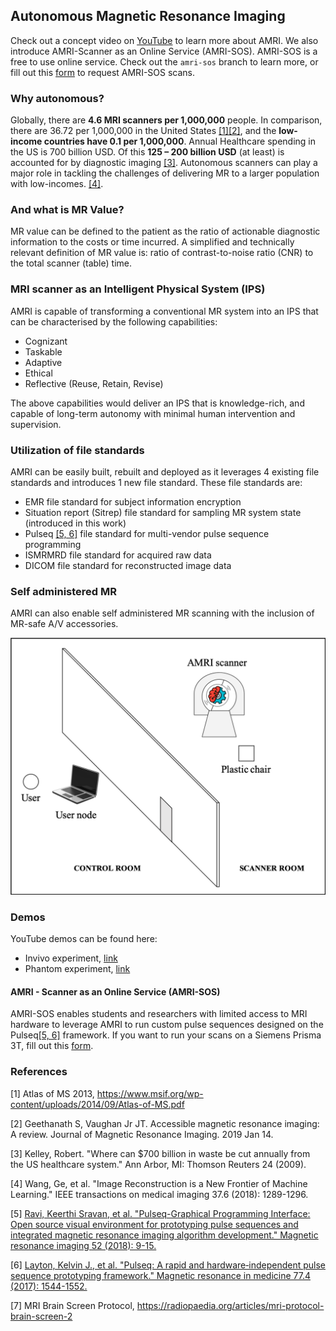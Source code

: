 ## Autonomous Magnetic Resonance Imaging

Check out a concept video on [YouTube](https://www.youtube.com/watch?v=2XroYwUxzD4) to learn more about AMRI. We also introduce AMRI-Scanner as an Online Service (AMRI-SOS). AMRI-SOS is a free to use online service. Check out the `amri-sos` branch to learn more, or fill out this [form](https://goo.gl/forms/1FpGeH7S9SJbaBP53) to request AMRI-SOS scans.

### Why autonomous?
Globally, there are **4.6 MRI scanners per 1,000,000** people. In comparison, there are 36.72 per 1,000,000 in the United States [[1]](#references)[[2]](#references), and the **low-income countries have 0.1 per 1,000,000**. Annual Healthcare spending in the US is 700 billion USD. Of this **125 – 200 billion USD** (at least) is accounted for by diagnostic imaging [[3]](#references). Autonomous scanners can play a major role in tackling the challenges of delivering MR to a larger population with low-incomes. [[4]](#references).

### And what is MR Value?
MR value can be defined to the patient as the ratio of actionable diagnostic information to the costs or time incurred. A simplified and technically relevant definition of MR value is: ratio of contrast-to-noise ratio (CNR) to the total scanner (table) time.

### MRI scanner as an Intelligent Physical System (IPS)
AMRI is capable of transforming a conventional MR system into an IPS that can be characterised by the following capabilities:
- Cognizant
- Taskable
- Adaptive
- Ethical
- Reflective (Reuse, Retain, Revise)

The above capabilities would deliver an IPS that is knowledge-rich, and capable of long-term autonomy with minimal human intervention and supervision.

### Utilization of file standards
AMRI can be easily built, rebuilt and deployed as it leverages 4 existing file standards and introduces 1 new file standard. These file standards are:
- EMR file standard for subject information encryption
- Situation report (Sitrep) file standard for sampling MR system state (introduced in this work)
- Pulseq [[5, 6]](#references) file standard for multi-vendor pulse sequence programming
- ISMRMRD file standard for acquired raw data
- DICOM file standard for reconstructed image data

### Self administered MR
AMRI can also enable self administered MR scanning with the inclusion of MR-safe A/V accessories.

  ![amri_self_admin](https://github.com/imr-framework/amri/blob/master/amri_self_admin.png)

### Demos
YouTube demos can be found here:
- Invivo experiment, [link](https://youtu.be/ccKxyWZLjto)
- Phantom experiment, [link](https://youtu.be/ZToRLwXQW1A)

#### AMRI - Scanner as an Online Service (AMRI-SOS)
AMRI-SOS enables students and researchers with limited access to MRI hardware to leverage AMRI to run custom pulse sequences designed on the Pulseq[[5, 6]](#references) framework. If you want to run your scans on a Siemens Prisma 3T, fill out this [form](https://goo.gl/forms/1FpGeH7S9SJbaBP53).

### References
[1] Atlas of MS 2013, https://www.msif.org/wp-content/uploads/2014/09/Atlas-of-MS.pdf

[2] Geethanath S, Vaughan Jr JT. Accessible magnetic resonance imaging: A review. Journal of Magnetic Resonance Imaging. 2019 Jan 14.

[3] Kelley, Robert. "Where can $700 billion in waste be cut annually from the US healthcare system." Ann Arbor, MI: Thomson Reuters 24 (2009).

[4] Wang, Ge, et al. "Image Reconstruction is a New Frontier of Machine Learning." IEEE transactions on medical imaging 37.6 (2018): 1289-1296.

[5] [Ravi, Keerthi Sravan, et al. "Pulseq-Graphical Programming Interface: Open source visual environment for prototyping pulse sequences and integrated magnetic resonance imaging algorithm development." Magnetic resonance imaging 52 (2018): 9-15.](https://www.sciencedirect.com/science/article/pii/S0730725X1830033X)

[6] [Layton, Kelvin J., et al. "Pulseq: A rapid and hardware‐independent pulse sequence prototyping framework." Magnetic resonance in medicine 77.4 (2017): 1544-1552.](https://onlinelibrary.wiley.com/doi/abs/10.1002/mrm.26235)

[7] MRI Brain Screen Protocol, https://radiopaedia.org/articles/mri-protocol-brain-screen-2
